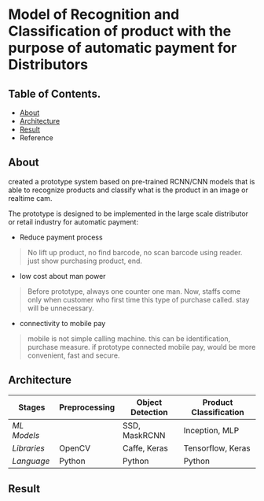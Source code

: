 
# **Model of Recognition and Classification of product with the purpose of automatic payment for Distributors**



## Table of Contents.
* [About](#about)
* [Architecture](#architecture)
* [Result](#result)
* Reference


## About
created a prototype system based on pre-trained RCNN/CNN models that is able to recognize products and classify what is the product in an image or realtime cam.

The prototype is designed to be implemented in the large scale distributor or retail industry for automatic payment:
* Reduce payment process

> No lift up product, no find barcode, no scan barcode using reader.
> just show purchasing product, end.

* low cost about man power

> Before prototype, always one counter one man. Now, staffs come only when customer who first time this type of purchase called.
> stay will be unnecessary.

* connectivity to mobile pay

> mobile is not simple calling machine. this can be identification, purchase measure.
> if prototype connected mobile pay, would be more convenient, fast and secure.



## Architecture
Stages | Preprocessing | Object Detection | Product Classification
-------|---------------|------------------|------------------------
*ML Models* | | SSD, MaskRCNN | Inception, MLP
*Libraries* | OpenCV | Caffe, Keras | Tensorflow, Keras
*Language* | Python | Python | Python


## Result










